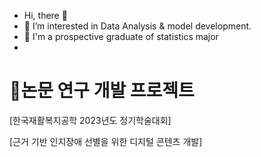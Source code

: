 - Hi, there 👋
- 👀 I’m interested in Data Analysis & model development.
- 🌱 I'm a prospective graduate of statistics major
- 
# 📜논문 연구 개발 프로젝트
[한국재활복지공학 2023년도 정기학술대회]

[근거 기반 인지장애 선별을 위한 디지털 콘텐츠 개발]
